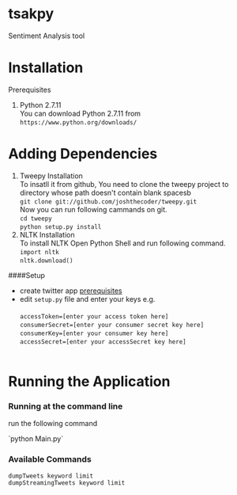 # tsakpy
Sentiment Analysis tool

# Installation
Prerequisites <br/>
 1. Python 2.7.11 <br/>
 You  can download Python 2.7.11 from  `https://www.python.org/downloads/` <br>


# Adding Dependencies <br>
1. Tweepy Installation <br>
   To insatll it from github, You need to clone the tweepy project to directory whose path doesn't contain blank spacesb<br> 
       `git clone git://github.com/joshthecoder/tweepy.git` <br>
     Now you can run following cammands on git. <br>
      `cd tweepy` <br>
      `python setup.py install` <br>
2. NLTK Installation <br>
   To install NLTK Open Python Shell and run following command. <br>
     `import nltk` <br>
      `nltk.download()` <br>


####Setup

* create twitter app [prerequisites](https://github.com/project-spinoza/twitter-swiss-army-knife/wiki/Prerequisites)<br>
* edit `setup.py` file and enter your keys e.g. <br><br>
`accessToken=[enter your access token here]`<br>
`consumerSecret=[enter your consumer secret key here]`<br>
`consumerKey=[enter your consumer key here]`<br>
`accessSecret=[enter your accessSecret key here]`<br><br>


# Running the Application <br/>
### Running at the command line
<p>run the following command</p>
`python Main.py`

### Available Commands <br/>
`dumpTweets keyword limit` <br/>
`dumpStreamingTweets keyword limit` 

